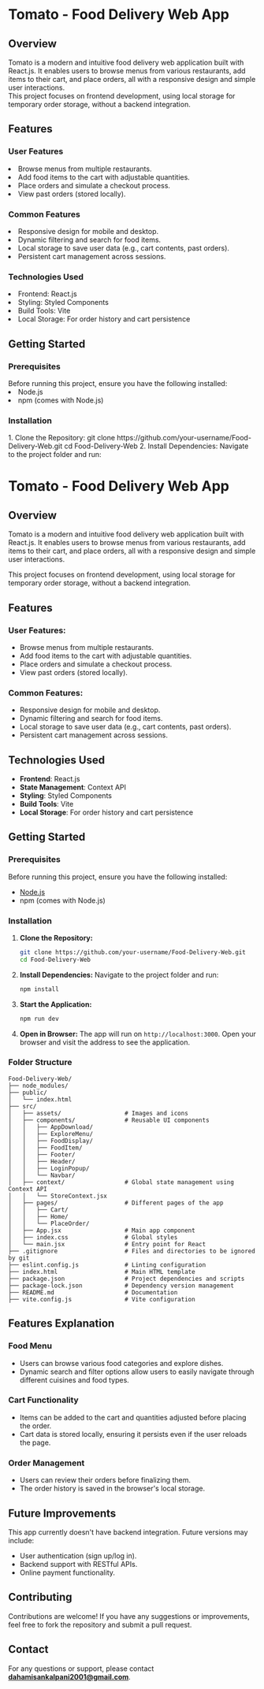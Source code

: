 <h1> Tomato - Food Delivery Web App </h1>
<h2> Overview </h2>
<p>Tomato is a modern and intuitive food delivery web application built with React.js. It enables users to browse menus from various restaurants, add items to their cart, and place orders, all with a responsive design and simple user interactions. <br />
This project focuses on frontend development, using local storage for temporary order storage, without a backend integration. </p>
<h2>Features</h2>
<p> 
<h3>User Features</h3>
<li>Browse menus from multiple restaurants.</li>
<li>Add food items to the cart with adjustable quantities.</li>
<li>Place orders and simulate a checkout process.</li>
<li>View past orders (stored locally).</li>
</p>
<p>
<h3>Common Features</h3>
<li>Responsive design for mobile and desktop.</li>
<li>Dynamic filtering and search for food items.</li>
<li>Local storage to save user data (e.g., cart contents, past orders).</li>
<li>Persistent cart management across sessions.</li>
</p>
<p>
<h3>Technologies Used</h3>
<li>Frontend: React.js</li>
<li>Styling: Styled Components</li>
<li>Build Tools: Vite</li>
<li>Local Storage: For order history and cart persistence</li>
</p>
<h2>Getting Started</h2>
<h3>Prerequisites</h3>
Before running this project, ensure you have the following installed:
<li>Node.js</li>
<li>npm (comes with Node.js)</li>
<h3>Installation</h3>
1. Clone the Repository:
git clone https://github.com/your-username/Food-Delivery-Web.git
cd Food-Delivery-Web
2. Install Dependencies: Navigate to the project folder and run:




# Tomato - Food Delivery Web App

## Overview
Tomato is a modern and intuitive food delivery web application built with React.js. It enables users to browse menus from various restaurants, add items to their cart, and place orders, all with a responsive design and simple user interactions.

This project focuses on frontend development, using local storage for temporary order storage, without a backend integration.

## Features

### User Features:
- Browse menus from multiple restaurants.
- Add food items to the cart with adjustable quantities.
- Place orders and simulate a checkout process.
- View past orders (stored locally).
  
### Common Features:
- Responsive design for mobile and desktop.
- Dynamic filtering and search for food items.
- Local storage to save user data (e.g., cart contents, past orders).
- Persistent cart management across sessions.

## Technologies Used
- **Frontend**: React.js
- **State Management**: Context API
- **Styling**: Styled Components
- **Build Tools**: Vite
- **Local Storage**: For order history and cart persistence

## Getting Started

### Prerequisites
Before running this project, ensure you have the following installed:
- [Node.js](https://nodejs.org/)
- npm (comes with Node.js)

### Installation

1. **Clone the Repository:**
   ```bash
   git clone https://github.com/your-username/Food-Delivery-Web.git
   cd Food-Delivery-Web
   ```

2. **Install Dependencies:**
   Navigate to the project folder and run:
   ```bash
   npm install
   ```

3. **Start the Application:**
   ```bash
   npm run dev
   ```

4. **Open in Browser:**
   The app will run on `http://localhost:3000`. Open your browser and visit the address to see the application.

### Folder Structure

```plaintext
Food-Delivery-Web/
├── node_modules/
├── public/
│   └── index.html
├── src/
│   ├── assets/                  # Images and icons
│   ├── components/              # Reusable UI components
│   │   ├── AppDownload/
│   │   ├── ExploreMenu/
│   │   ├── FoodDisplay/
│   │   ├── FoodItem/
│   │   ├── Footer/
│   │   ├── Header/
│   │   ├── LoginPopup/
│   │   └── Navbar/
│   ├── context/                 # Global state management using Context API
│   │   └── StoreContext.jsx
│   ├── pages/                   # Different pages of the app
│   │   ├── Cart/
│   │   ├── Home/
│   │   └── PlaceOrder/
│   ├── App.jsx                  # Main app component
│   ├── index.css                # Global styles
│   └── main.jsx                 # Entry point for React
├── .gitignore                   # Files and directories to be ignored by git
├── eslint.config.js             # Linting configuration
├── index.html                   # Main HTML template
├── package.json                 # Project dependencies and scripts
├── package-lock.json            # Dependency version management
├── README.md                    # Documentation
├── vite.config.js               # Vite configuration
```

## Features Explanation

### Food Menu
- Users can browse various food categories and explore dishes.
- Dynamic search and filter options allow users to easily navigate through different cuisines and food types.

### Cart Functionality
- Items can be added to the cart and quantities adjusted before placing the order.
- Cart data is stored locally, ensuring it persists even if the user reloads the page.

### Order Management
- Users can review their orders before finalizing them.
- The order history is saved in the browser's local storage.

## Future Improvements
This app currently doesn't have backend integration. Future versions may include:
- User authentication (sign up/log in).
- Backend support with RESTful APIs.
- Online payment functionality.

## Contributing

Contributions are welcome! If you have any suggestions or improvements, feel free to fork the repository and submit a pull request.

## Contact
For any questions or support, please contact **dahamisankalpani2001@gmail.com**.

